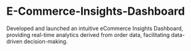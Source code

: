 # E-Commerce-Insights-Dashboard
Developed and launched an intuitive eCommerce Insights Dashboard, providing real-time analytics derived from order data, facilitating data-driven decision-making. 
